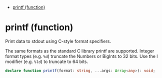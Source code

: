 - [printf (function)](#printf-function)

# printf (function)

Print data to stdout using C-style format specifiers.

The same formats as the standard C library printf are supported. Integer
format types (e.g. `%d`) truncate the Numbers or BigInts to 32 bits. Use the l
modifier (e.g. `%ld`) to truncate to 64 bits.

```ts
declare function printf(format: string, ...args: Array<any>): void;
```
